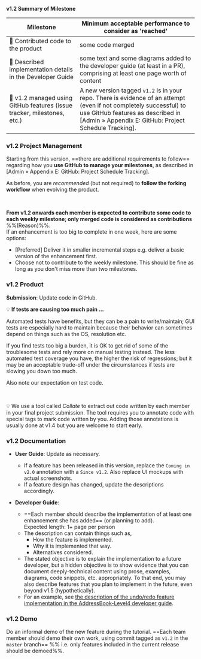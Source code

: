 <tip-box> 

**v1.2 Summary of Milestone**

Milestone | Minimum acceptable performance to consider as 'reached'
--------- | -------------------------------------------------------
:bust_in_silhouette: Contributed code to the product | some code merged
:bust_in_silhouette: Described implementation details in the Developer Guide | some text and some diagrams added to the developer guide (at least in a PR), comprising at least one page worth of content
:busts_in_silhouette: v1.2 managed using GitHub features (issue tracker, milestones, etc.) | A new version tagged `v1.2` is in your repo. There is evidence of an attempt (even if not completely successful) to use GitHub features as described in <trigger trigger="click" for="modal:v12-projectTracking">[Admin » Appendix E: GitHub: Project Schedule Tracking]</trigger>. 

</tip-box>

  
### v1.2 Project Management

<tip-box type="important">

Starting from this version, ==there are additional requirements to follow== regarding how you **use GitHub to manage your milestones**, as described in <trigger trigger="click" for="modal:v12-projectTracking">[Admin » Appendix E: GitHub: Project Schedule Tracking]</trigger>.

</tip-box>

As before, you are _recommended_ (but not required) to **follow the forking workflow** when evolving the product.

<modal large title="Admin » Appendix E: Github: Project Schedule Tracking" id="modal:v12-projectTracking">
  <include src="appendixE-gitHub.md#project-schedule-tracking"/>
</modal>

**From v1.2 onwards each member is expected to contribute <tooltip content="the amount of code does not matter; even small contributions are acceptable">some</tooltip> code to each <tooltip content="v1.2, v1.3, ...">weekly milestone</tooltip>; only merged code is considered as contributions** %%<popover content="The ability to deliver code incrementally is an important LO of this module because incremental delivery improves the _visibility_ of your work.">(Reason)</popover>%%. <br>
  If an enhancement is too big to complete in one week, here are some options:
   * [Preferred] Deliver it in smaller incremental steps e.g. deliver a basic version of the enhancement first. 
   * Choose not to contribute to the weekly milestone. This should be fine as long as you don't miss more than two milestones.

### v1.2 Product

**Submission**: Update code in GitHub.

<tip-box>

:bulb: **If tests are causing too much pain ...**

Automated tests have benefits, but they can be a pain to write/maintain; GUI tests are especially hard to maintain because their behavior can sometimes depend on things such as the OS, resolution etc.

If you find tests too big a burden, it is OK to get rid of some of the troublesome tests and rely more on manual testing instead. The less automated test coverage you have, the higher the risk of regressions; but it may be an acceptable trade-off under the circumstances if tests are slowing you down too much.

Also note <trigger trigger="click" for="modal:v12-testingExpectations">our expectation on test code</trigger>. 

<modal title="Admin » Project Asessement → Expectation on testing" id="modal:v12-testingExpectations">
  <include src="project-testing.md#expectations"/>
</modal>

</tip-box>

<tip-box> 

:bulb: We use a tool called _Collate_ to extract out code written by each member in your final project submission. The tool requires you to annotate code with special tags to mark code written by you. Adding those annotations is usually done at v1.4 but you are welcome to start early. 

<panel header="**How to collate code for grading**" no-close>
  <include src="collate.md" />
</panel><p/>

</tip-box>

### v1.2 Documentation

* **User Guide**: Update as necessary.
  * If a feature has been released in this version, replace the `Coming in v2.0` annotation with a `Since v1.2`. Also replace UI mockups with actual screenshots.
  * If a feature design has changed, update the descriptions accordingly.

* **Developer Guide**:
  * ==Each member should describe the implementation of at least one enhancement she has added== (or planning to add). <br>
    Expected length: 1+ page per person
  * The description can contain things such as,
    * How the feature is implemented.
    * Why it is implemented that way.
    * Alternatives considered.
  * The stated objective is to explain the implementation to a future developer, but a hidden objective is to show evidence that you can document deeply-technical content using prose, examples, diagrams, code snippets, etc. appropriately. To that end, you may also describe features that you plan to implement in the future, even beyond v1.5 (hypothetically).
  * For an example, see [the description of the undo/redo feature implementation in the AddressBook-Level4 developer guide](https://nus-cs2103-ay1718s2.github.io/addressbook-level4/DeveloperGuide.html#undo-redo-feature).
  

### v1.2 Demo

Do an informal demo of the new feature during the tutorial. ==Each team member should demo their own work, using commit tagged as `v1.2` in the `master` branch== %%&nbsp;i.e. only features included in the current release should be demoed%%.